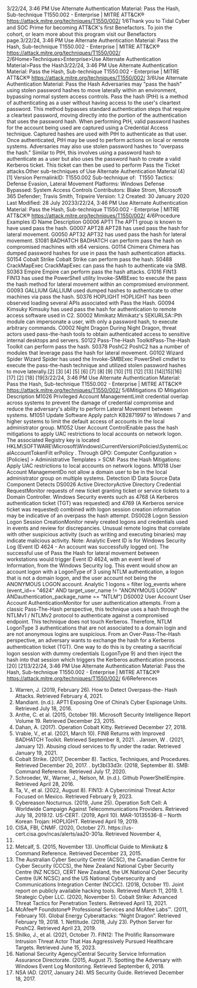 3/22/24, 3:46 PM Use Alternate Authentication Material: Pass the Hash, Sub-technique T1550.002 - Enterprise | MITRE ATT&CK®
https://attack.mitre.org/techniques/T1550/002/ 1/6Thank you to Tidal Cyber and SOC Prime for becoming ATT&CK's ﬁrst Benefactors. To join the cohort, or learn more about this program visit our
Benefactors page.3/22/24, 3:46 PM Use Alternate Authentication Material: Pass the Hash, Sub-technique T1550.002 - Enterprise | MITRE ATT&CK®
https://attack.mitre.org/techniques/T1550/002/ 2/6Home>Techniques>Enterprise>Use Alternate Authentication Material>Pass the Hash3/22/24, 3:46 PM Use Alternate Authentication Material: Pass the Hash, Sub-technique T1550.002 - Enterprise | MITRE ATT&CK®
https://attack.mitre.org/techniques/T1550/002/ 3/6Use Alternate Authentication Material: Pass the Hash
Adversaries may "pass the hash" using stolen password hashes to move laterally within an environment, bypassing normal system access
controls. Pass the hash (PtH) is a method of authenticating as a user without having access to the user's cleartext password. This method
bypasses standard authentication steps that require a cleartext password, moving directly into the portion of the authentication that uses the
password hash.
When performing PtH, valid password hashes for the account being used are captured using a Credential Access technique. Captured
hashes are used with PtH to authenticate as that user. Once authenticated, PtH may be used to perform actions on local or remote systems.
Adversaries may also use stolen password hashes to "overpass the hash." Similar to PtH, this involves using a password hash to
authenticate as a user but also uses the password hash to create a valid Kerberos ticket. This ticket can then be used to perform Pass the
Ticket attacks.Other sub-techniques of Use Alternate Authentication Material (4)
[1]
Version PermalinkID: T1550.002
Sub-technique of:  T1550
 
Tactics: Defense Evasion, Lateral Movement
 
Platforms: Windows
 
Defense Bypassed: System Access Controls
Contributors: Blake Strom, Microsoft 365 Defender; Travis Smith, Tripwire
Version: 1.2
Created: 30 January 2020
Last Modiﬁed: 28 July 20233/22/24, 3:46 PM Use Alternate Authentication Material: Pass the Hash, Sub-technique T1550.002 - Enterprise | MITRE ATT&CK®
https://attack.mitre.org/techniques/T1550/002/ 4/6Procedure Examples
ID Name Description
G0006 APT1 The APT1 group is known to have used pass the hash.
G0007 APT28 APT28 has used pass the hash for lateral movement.
G0050 APT32 APT32 has used pass the hash for lateral movement.
S1081 BADHATCH BADHATCH can perform pass the hash on compromised machines with x64 versions.
G0114 Chimera Chimera has dumped password hashes for use in pass the hash authentication attacks.
S0154 Cobalt Strike Cobalt Strike can perform pass the hash.
S0488 CrackMapExec CrackMapExec can pass the hash to authenticate via SMB.
S0363 Empire Empire can perform pass the hash attacks.
G1016 FIN13 FIN13 has used the PowerShell utility Invoke-SMBExec to execute the pass the hash method for lateral
movement within an compromised environment.
G0093 GALLIUM GALLIUM used dumped hashes to authenticate to other machines via pass the hash.
S0376 HOPLIGHT HOPLIGHT has been observed loading several APIs associated with Pass the Hash.
G0094 Kimsuky Kimsuky has used pass the hash for authentication to remote access software used in C2.
S0002 Mimikatz Mimikatz's SEKURLSA::Pth module can impersonate a user, with only a password hash, to execute
arbitrary commands.
C0002 Night Dragon During Night Dragon, threat actors used pass-the-hash tools to obtain authenticated access to sensitive
internal desktops and servers.
S0122 Pass-The-Hash
ToolkitPass-The-Hash Toolkit can perform pass the hash.
S0378 PoshC2 PoshC2 has a number of modules that leverage pass the hash for lateral movement.
G0102 Wizard Spider Wizard Spider has used the Invoke-SMBExec PowerShell cmdlet to execute the pass-the-hash
technique and utilized stolen password hashes to move laterally.[2]
[3]
[4]
[5]
[6]
[7]
[8]
[9]
[10]
[11]
[12]
[13]
[14][15][16]
[17]
[2]
[18]
[19]3/22/24, 3:46 PM Use Alternate Authentication Material: Pass the Hash, Sub-technique T1550.002 - Enterprise | MITRE ATT&CK®
https://attack.mitre.org/techniques/T1550/002/ 5/6Mitigations
ID Mitigation Description
M1026 Privileged Account
ManagementLimit credential overlap across systems to prevent the damage of credential compromise and reduce
the adversary's ability to perform Lateral Movement between systems.
M1051 Update Software Apply patch KB2871997 to Windows 7 and higher systems to limit the default access of accounts in
the local administrator group.
M1052 User Account
ControlEnable pass the hash mitigations to apply UAC restrictions to local accounts on network logon. The
associated Registry key is located
HKLM\SOFTWARE\Microsoft\Windows\CurrentVersion\Policies\System\LocalAccountTokenFilt
erPolicy .
Through GPO: Computer Conﬁguration > [Policies] > Administrative Templates > SCM: Pass the Hash
Mitigations: Apply UAC restrictions to local accounts on network logons.
M1018 User Account
ManagementDo not allow a domain user to be in the local administrator group on multiple systems.
Detection
ID Data Source Data Component Detects
DS0026 Active DirectoryActive Directory
Credential
RequestMonitor requests of new ticket granting ticket or service tickets to a Domain Controller.
Windows Security events such as 4768 (A Kerberos authentication ticket (TGT) was
requested) and 4769 (A Kerberos service ticket was requested) combined with logon
session creation information may be indicative of an overpass the hash attempt.
DS0028 Logon Session Logon Session
CreationMonitor newly created logons and credentials used in events and review for
discrepancies. Unusual remote logins that correlate with other suspicious activity (such
as writing and executing binaries) may indicate malicious activity.
Note: Analytic Event ID is for Windows Security Log (Event ID 4624 - An account was
successfully logged on). The successful use of Pass the Hash for lateral movement
between workstations would trigger Event ID 4624, with an event level of Information,
from the Windows Security log. This event would show an account logon with a
LogonType of 3 using NTLM authentication, a logon that is not a domain logon, and
the user account not being the ANONYMOUS LOGON account.
Analytic 1
logons = filter log\_events where (event\_id== "4624" AND target\_user\_name
!= "ANONYMOUS LOGON" ANDauthentication\_package\_name == "NTLM")
DS0002 User Account User Account
AuthenticationMonitor for user authentication attempts. From a classic Pass-The-Hash perspective,
this technique uses a hash through the NTLMv1 / NTLMv2 protocol to authenticate
against a compromised endpoint. This technique does not touch Kerberos. Therefore,
NTLM LogonType 3 authentications that are not associated to a domain login and are
not anonymous logins are suspicious. From an Over-Pass-The-Hash perspective, an
adversary wants to exchange the hash for a Kerberos authentication ticket (TGT). One
way to do this is by creating a sacriﬁcial logon session with dummy credentials
(LogonType 9) and then inject the hash into that session which triggers the Kerberos
authentication process.[20]
[21]3/22/24, 3:46 PM Use Alternate Authentication Material: Pass the Hash, Sub-technique T1550.002 - Enterprise | MITRE ATT&CK®
https://attack.mitre.org/techniques/T1550/002/ 6/6References
1. Warren, J. (2019, February 26). How to Detect Overpass-the-
Hash Attacks. Retrieved February 4, 2021.
2. Mandiant. (n.d.). APT1 Exposing One of China’s Cyber
Espionage Units. Retrieved July 18, 2016.
3. Anthe, C. et al. (2015, October 19). Microsoft Security
Intelligence Report Volume 19. Retrieved December 23, 2015.
4. Dahan, A. (2017). Operation Cobalt Kitty. Retrieved December
27, 2018.
5. Vrabie, V., et al. (2021, March 10). FIN8 Returns with Improved
BADHATCH Toolkit. Retrieved September 8, 2021.
 . Jansen, W . (2021, January 12). Abusing cloud services to ﬂy
under the radar. Retrieved January 19, 2021.
7. Cobalt Strike. (2017, December 8). Tactics, Techniques, and
Procedures. Retrieved December 20, 2017.
 . byt3bl33d3r. (2018, September 8). SMB: Command Reference.
Retrieved July 17, 2020.
9. Schroeder, W., Warner, J., Nelson, M. (n.d.). Github
PowerShellEmpire. Retrieved April 28, 2016.
10. Ta, V., et al. (2022, August 8). FIN13: A Cybercriminal Threat
Actor Focused on Mexico. Retrieved February 9, 2023.
11. Cybereason Nocturnus. (2019, June 25). Operation Soft Cell: A
Worldwide Campaign Against Telecommunications Providers.
Retrieved July 18, 2019.12. US-CERT. (2019, April 10). MAR-10135536-8 – North Korean
Trojan: HOPLIGHT. Retrieved April 19, 2019.
13. CISA, FBI, CNMF. (2020, October 27). https://us-
cert.cisa.gov/ncas/alerts/aa20-301a. Retrieved November 4,
2020.
14. Metcalf, S. (2015, November 13). Unoﬃcial Guide to Mimikatz
& Command Reference. Retrieved December 23, 2015.
15. The Australian Cyber Security Centre (ACSC), the Canadian
Centre for Cyber Security (CCCS), the New Zealand National
Cyber Security Centre (NZ NCSC), CERT New Zealand, the UK
National Cyber Security Centre (UK NCSC) and the US National
Cybersecurity and Communications Integration Center
(NCCIC). (2018, October 11). Joint report on publicly available
hacking tools. Retrieved March 11, 2019.
1 . Strategic Cyber LLC. (2020, November 5). Cobalt Strike:
Advanced Threat Tactics for Penetration Testers. Retrieved
April 13, 2021.
17. McAfee® Foundstone® Professional Services and McAfee
Labs™. (2011, February 10). Global Energy Cyberattacks:
“Night Dragon”. Retrieved February 19, 2018.
1 . Nettitude. (2018, July 23). Python Server for PoshC2.
Retrieved April 23, 2019.
19. Shilko, J., et al. (2021, October 7). FIN12: The Proliﬁc
Ransomware Intrusion Threat Actor That Has Aggressively
Pursued Healthcare Targets. Retrieved June 15, 2023.
20. National Security Agency/Central Security Service Information
Assurance Directorate. (2015, August 7). Spotting the
Adversary with Windows Event Log Monitoring. Retrieved
September 6, 2018.
21. NSA IAD. (2017, January 24). MS Security Guide. Retrieved
December 18, 2017.